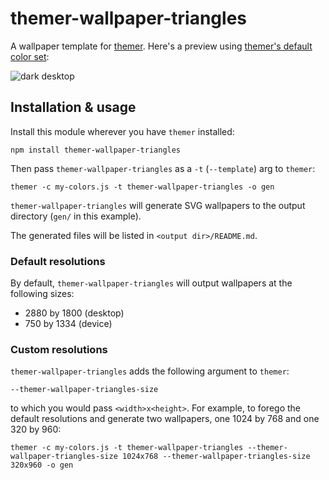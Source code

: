 # themer-wallpaper-triangles

A wallpaper template for [themer](https://github.com/mjswensen/themer). Here's a preview using [themer's default color set](https://github.com/mjswensen/themer/tree/master/cli/packages/themer-colors-default):

![dark desktop](https://cdn.jsdelivr.net/gh/mjswensen/themer@a186c8585721d5defbf4cb1bc94165144d4dd35a/cli/packages/themer-wallpaper-triangles/assets/desktop-dark.svg)

## Installation & usage

Install this module wherever you have `themer` installed:

    npm install themer-wallpaper-triangles

Then pass `themer-wallpaper-triangles` as a `-t` (`--template`) arg to `themer`:

    themer -c my-colors.js -t themer-wallpaper-triangles -o gen

`themer-wallpaper-triangles` will generate SVG wallpapers to the output directory (`gen/` in this example).

The generated files will be listed in `<output dir>/README.md`.

### Default resolutions

By default, `themer-wallpaper-triangles` will output wallpapers at the following sizes:

* 2880 by 1800 (desktop)
* 750 by 1334 (device)

### Custom resolutions

`themer-wallpaper-triangles` adds the following argument to `themer`:

    --themer-wallpaper-triangles-size

to which you would pass `<width>x<height>`. For example, to forego the default resolutions and generate two wallpapers, one 1024 by 768 and one 320 by 960:

    themer -c my-colors.js -t themer-wallpaper-triangles --themer-wallpaper-triangles-size 1024x768 --themer-wallpaper-triangles-size 320x960 -o gen
